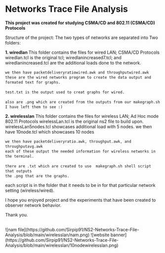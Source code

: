 # Networks Trace File Analysis

<b> This project was created for studying CSMA/CD and 802.11 (CSMA/CD) Protocols</b>

Structure of the project:
The two types of networks are separated into Two folders:

<b>1. wiredlan </b>
    This folder contains the files for wired LAN; CSMA/CD Protocols
    wiredlan.tcl is the original tcl;
    wiredlanincreased7.tcl; and wiredlanincreased.tcl are the additional loads done to the network.
    
    we then have packetdeliveryratiowired.awk and throughputwired.awk
    these are the wired networks program to create the data output and formated text for graphs.

    test.txt is the output used to creat graphs for wired.

    also are .png which are created from the outputs from our makegraph.sh
    I have left them to see :)



<b>2. wirelesslan</b>
    This folder contains the files for wireless LAN; Ad Hoc mode 802.11 Protocols
    wirelessLan.tcl is the original ns2 file to build upon.
    wirelessLan5nodes.tcl showcases additional load with 5 nodes.
    we then have 10node.tcl which showcases 10 nodes


    we then have packetdeliveryratio.awk, throughput.awk, and throughputavg.awk
    each of these output the needed information for wireless networks in the terminal.

    there are .txt which are created to use  makegraph.sh shell script that outputs
    the .png that are the graphs.

each script is in the folder that it needs to be in for that particular network setting (wireless/wired).


I hope you enjoyed project and the experiments that have been created to observer network behavior.


Thank you.

<br>
![nam file](https://github.com/Sirpip91/NS2-Networks-Trace-File-Analysis/blob/main/wirelesslan/nam.png)
![website banner](https://github.com/Sirpip91/NS2-Networks-Trace-File-Analysis/blob/main/wirelesslan/10nodewirelesslan.png)

